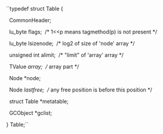 ``typedef struct Table {

  CommonHeader;

  lu_byte flags;  /* 1<<p means tagmethod(p) is not present */

  lu_byte lsizenode;  /* log2 of size of 'node' array */

  unsigned int alimit;  /* "limit" of 'array' array */

  TValue *array;  /* array part */

  Node *node;

  Node *lastfree;  /* any free position is before this position */

  struct Table *metatable;

  GCObject *gclist;

} Table;``

